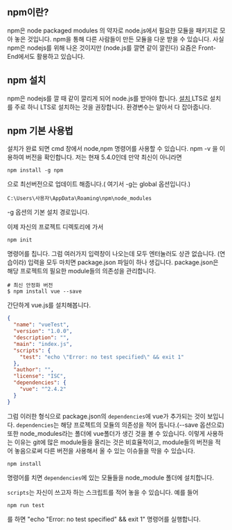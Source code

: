 
## npm이란?
npm은 node packaged modules 의 약자로 node.js에서 필요한 모듈을 패키지로
모아 놓은 것입니다. npm을 통해 다른 사람들이 만든 모듈을 다운 받을 수 있습니다.
사실 npm은 nodejs를 위해 나온 것이지만 (node.js를 깔면 같이 깔린다)
요즘은 Front-End에서도 활용하고 있습니다.

## npm 설치
npm은 nodejs를 깔 때 같이 깔리게 되어 node.js를 받아야 합니다.
<a href ="https://nodejs.org/ko/">설치 </a>
LTS로 설치를 주로 하니 LTS로 설치하는 것을 권장합니다.
환경변수는 알아서 다 잡아줍니다.

## npm 기본 사용법
설치가 완료 되면 cmd 창에서 node,npm 명령어를 사용할 수 있습니다.
npm -v 을 이용하여 버전을 확인합니다.
저는 현재 5.4.0인데 만약 최신이 아니라면
```
npm install -g npm
```
으로 최선버전으로 업데이트 해줍니다.( 여기서 -g는 global 옵션입니다.)
```
C:\Users\사용자\AppData\Roaming\npm\node_modules
```
-g 옵션의 기본 설치 경로입니다.

이제 자신의 프로젝트 디렉토리에 가서

```
npm init
```
명령어를 칩니다. 그럼 여러가지 입력창이 나오는데 모두 엔터눌러도 상관 없습니다. (연습이라)
입력을 모두 마치면 package.json 파일이 하나 생깁니다.
package.json은 해당 프로젝트의 필요한 module들의 의존성을 관리합니다.
```
# 최신 안정화 버전
$ npm install vue --save
```
간단하게 vue.js를 설치해봅니다.
```json
{
  "name": "vueTest",
  "version": "1.0.0",
  "description": "",
  "main": "index.js",
  "scripts": {
    "test": "echo \"Error: no test specified\" && exit 1"
  },
  "author": "",
  "license": "ISC",
  "dependencies": {
    "vue": "^2.4.2"
  }
}
```
그럼 이러한 형식으로 package.json의 `dependencies`에 vue가 추가되는 것이 보입니다.
`dependencies`는 해당 프로젝트의 모듈의 의존성을 적어 둡니다.(--save 옵션으로)
또한 node_modules라는 폴더에 vue폴더가 생긴 것을 볼 수 있습니다.
이렇게 사용하는 이유는 git에 많은 module들을 올리는 것은 비효율적이고, module들의
버전을 적어 놓음으로써 다른 버전을 사용해서 올 수 있는 이슈들을 막을 수 있습니다.
```
npm install
```
명령어를 치면 `dependencies`에 있는 모듈들을 node_module 폴더에 설치합니다.

`scripts`는 자신이 쓰고자 하는 스크립트를 적어 놓을 수 있습니다.
예를 들어
```
npm run test
```
를 하면 "echo \"Error: no test specified\" && exit 1" 명령어를 실행합니다.







